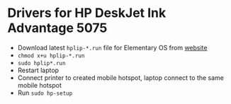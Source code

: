# Drivers for HP DeskJet Ink Advantage 5075

- Download latest `hplip-*.run` file for Elementary OS from [website](https://developers.hp.com/hp-linux-imaging-and-printing/gethplip)
- `chmod x+u hplip-*.run`
- `sudo hplip*.run`
- Restart laptop
- Connect printer to created mobile hotspot, laptop connect to the same mobile hotspot
- Run `sudo hp-setup`

